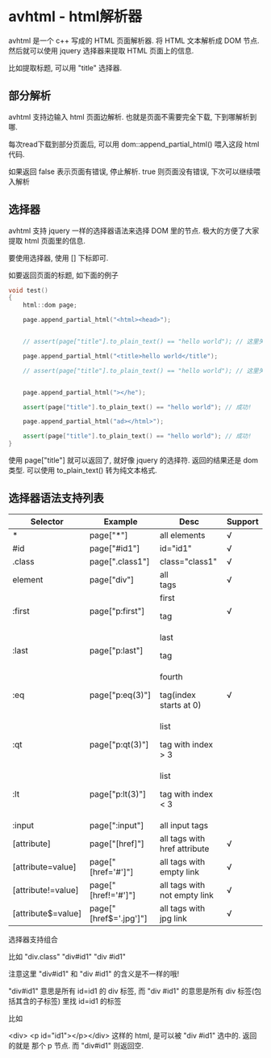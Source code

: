 # avhtml - html解析器

avhtml 是一个 c++ 写成的 HTML 页面解析器. 将 HTML 文本解析成 DOM 节点. 然后就可以使用 jquery 选择器来提取 HTML 页面上的信息.

比如提取标题, 可以用 "title" 选择器.

## 部分解析

avhtml 支持边输入 html 页面边解析. 也就是页面不需要完全下载, 下到哪解析到哪.

每次read下载到部分页面后, 可以用 dom::append_partial_html() 喂入这段 html 代码.

如果返回 false 表示页面有错误, 停止解析. true 则页面没有错误, 下次可以继续喂入解析

## 选择器

avhtml 支持 jquery 一样的选择器语法来选择 DOM 里的节点. 极大的方便了大家提取 html 页面里的信息.

要使用选择器, 使用 [] 下标即可.

如要返回页面的标题, 如下面的例子

```cpp
void test()
{
    html::dom page;

    page.append_partial_html("<html><head>");


    // assert(page["title"].to_plain_text() == "hello world"); // 这里失败

    page.append_partial_html("<title>hello world</title");

    // assert(page["title"].to_plain_text() == "hello world"); // 这里失败


    page.append_partial_html("></he");

    assert(page["title"].to_plain_text() == "hello world"); // 成功!

    page.append_partial_html("ad></html>");

    assert(page["title"].to_plain_text() == "hello world"); // 成功!
}
```

使用 page\["title"\] 就可以返回了, 就好像 jquery 的选择符.
返回的结果还是 dom 类型. 可以使用 to_plain_text() 转为纯文本格式.

## 选择器语法支持列表


| Selector           | Example                | Desc                              | Support |
|--------------------|------------------------|-----------------------------------|---------|
| *                  | page["*"]              | all elements                      | √       |
| #id                | page["#id1"]           | id="id1"                          | √       |
| .class             | page[".class1"]        | class="class1"                    | √       |
| element            | page["div"]            | all <div> tags                    | √       |
| :first             | page["p:first"]        | first <p> tag                     | √       |
| :last              | page["p:last"]         | last <p> tag                      |         |
| :eq                | page["p:eq(3)"]        | fourth <p> tag(index starts at 0) | √       |
| :qt                | page["p:qt(3)"]        | list <p> tag with index > 3       |         |
| :lt                | page["p:lt(3)"]        | list <p> tag with index < 3       |         |
| :input             | page[":input"]         | all input tags                    |         |
| [attribute]        | page["[href]"]         | all tags with href attribute      | √       |
| [attribute=value]  | page["[href='#']"]     | all tags with empty link          | √       |
| [attribute!=value] | page["[href!='#']"]    | all tags with not empty link      | √       |
| [attribute$=value] | page["[href$='.jpg']"] | all tags with jpg link            | √       |

选择器支持组合

比如  "div.class" "div#id1" "div #id1"

注意这里 "div#id1" 和 "div #id1" 的含义是不一样的哦!

"div#id1" 意思是所有 id=id1 的 div 标签, 而 "div #id1" 的意思是所有 div 标签(包括其含的子标签) 里找 id=id1 的标签

比如

&lt;div&gt; &lt;p id=&quot;id1&quot;&gt;&lt;/p&gt;&lt;/div&gt; 这样的 html,
是可以被 "div #id1" 选中的. 返回的就是 那个 p 节点. 而 "div#id1" 则返回空.


